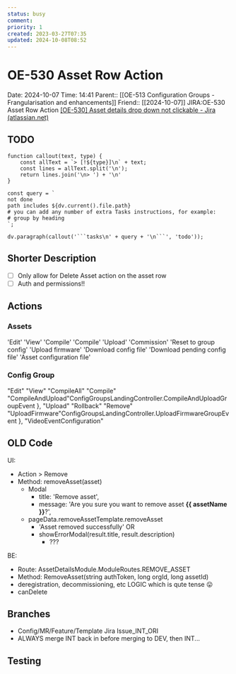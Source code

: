 ```yaml
---
status: busy
comment: 
priority: 1
created: 2023-03-27T07:35
updated: 2024-10-08T08:52
---
```


# OE-530 Asset Row Action

Date: 2024-10-07 Time: 14:41
Parent:: [[OE-513 Configuration Groups - Frangularisation and enhancements]]
Friend:: [[2024-10-07]]
JIRA:OE-530 Asset Row Action
[[OE-530] Asset details drop down not clickable - Jira (atlassian.net)](https://csojiramixtelematics.atlassian.net/browse/OE-530)


## TODO
```dataviewjs
function callout(text, type) {
    const allText = `> [!${type}]\n` + text;
    const lines = allText.split('\n');
    return lines.join('\n> ') + '\n'
}

const query = `
not done
path includes ${dv.current().file.path}
# you can add any number of extra Tasks instructions, for example:
# group by heading
`;

dv.paragraph(callout('```tasks\n' + query + '\n```', 'todo'));
```

## Shorter Description

- [ ] Only allow for Delete Asset action on the asset row
- [ ] Auth and permissions!! 

## Actions

### Assets

'Edit'
'View'
'Compile'
'Compile'
'Upload'
'Commission'
'Reset to group config'
'Upload firmware'
'Download config file'
'Download pending config file'
'Asset configuration file'

### Config Group

"Edit"
"View"
"CompileAll"
"Compile"
"CompileAndUpload"ConfigGroupsLandingController.CompileAndUploadGroupEvent },
"Upload"
"Rollback"
"Remove"
"UploadFirmware"ConfigGroupsLandingController.UploadFirmwareGroupEvent },
"VideoEventConfiguration"


## OLD Code

UI: 
- Action > Remove
- Method: removeAsset(asset)
	- Modal
		- title: 'Remove asset',
		- message: 'Are you sure you want to remove asset <strong>{{ assetName }}</strong>?',
	- pageData.removeAssetTemplate.removeAsset
		- 'Asset removed successfully' OR
		- showErrorModal(result.title, result.description)
			- ???

BE: 
- Route: AssetDetailsModule.ModuleRoutes.REMOVE_ASSET
- Method: RemoveAsset(string authToken, long orgId, long assetId)
- deregistration, decommissioning, etc LOGIC which is qute tense 😛
- canDelete

## Branches

- Config/MR/Feature/Template Jira Issue_INT_ORI
- ALWAYS merge INT back in before merging to DEV, then INT...

## Testing


